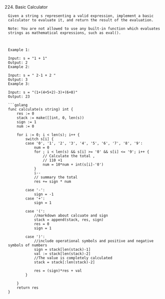 224. Basic Calculator

```
Given a string s representing a valid expression, implement a basic calculator to evaluate it, and return the result of the evaluation.

Note: You are not allowed to use any built-in function which evaluates strings as mathematical expressions, such as eval().

 

Example 1:

Input: s = "1 + 1"
Output: 2
Example 2:

Input: s = " 2-1 + 2 "
Output: 3
Example 3:

Input: s = "(1+(4+5+2)-3)+(6+8)"
Output: 23

```golang
func calculate(s string) int {
	res := 0
	stack := make([]int, 0, len(s))
	sign := 1
	num := 0

	for i := 0; i < len(s); i++ {
		switch s[i] {
		case '0', '1', '2', '3', '4', '5', '6', '7', '8', '9':
			num = 0
			for ; i < len(s) && s[i] >= '0' && s[i] <= '9'; i++ {
				// Calculate the total ,
                // 110 +1
				num = 10*num + int(s[i]-'0')
			}
			i--
            // summary the total
			res += sign * num

		case '-':
			sign = -1
		case '+':
			sign = 1

		case '(':
            //markdown about calcuate and sign
			stack = append(stack, res, sign)
			res = 0
			sign = 1

		case ')':
            //include operational symbols and positive and negative symbols of numbers
			sign = stack[len(stack)-1]
			val := stack[len(stack)-2]
            //The value is completely calculated
			stack = stack[:len(stack)-2]

			res = (sign)*res + val
		}

	}
	return res
}
```